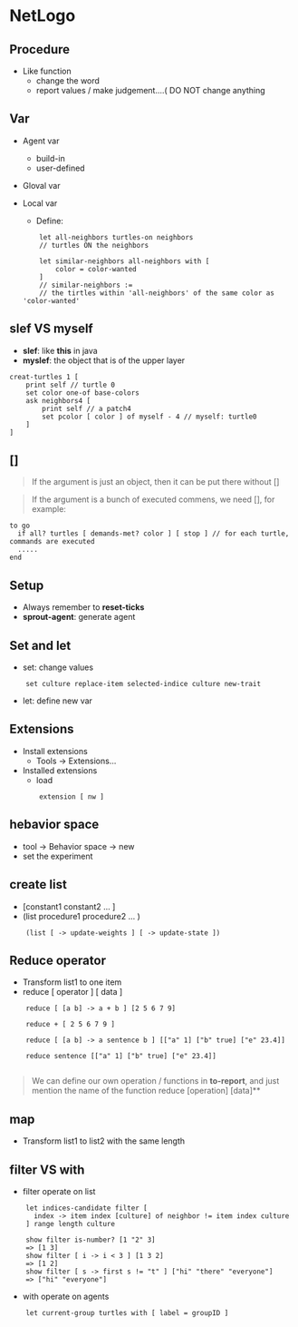 # NetLogo

## Procedure
- Like function
    + change the word
    + report values / make judgement....( DO NOT change anything

## Var
- Agent var
    - build-in
    - user-defined
- Gloval var

- Local var
    - Define:
    ```
        let all-neighbors turtles-on neighbors
        // turtles ON the neighbors
        
        let similar-neighbors all-neighbors with [
            color = color-wanted
        ]
        // similar-neighbors := 
        // the tirtles within 'all-neighbors' of the same color as 'color-wanted'
    ```

## slef VS myself
- **slef**: like **this** in java
- **myslef**: the object that is of the upper layer

```
creat-turtles 1 [
    print self // turtle 0
    set color one-of base-colors
    ask neighbors4 [
        print self // a patch4
        set pcolor [ color ] of myself - 4 // myself: turtle0
    ]
]
```


## []

> If the argument is just an object, then it can be put there without []

> If the argument is a bunch of executed commens, we need [], for example:

```
to go
  if all? turtles [ demands-met? color ] [ stop ] // for each turtle, commands are executed
  .....
end
```

## Setup
- Always remember to **reset-ticks**
- **sprout-agent**: generate agent


## Set and let
- set: change values
```
    set culture replace-item selected-indice culture new-trait
```

- let: define new var


## Extensions
- Install extensions
    - Tools -> Extensions...
- Installed extensions
    - load
    ```
        extension [ nw ]
    ```

## hebavior space
- tool -> Behavior space -> new
- set the experiment

## create list
- [constant1 constant2 ... ]
- (list procedure1 procedure2 ... )
```
    (list [ -> update-weights ] [ -> update-state ])
```

## Reduce operator
- Transform list1 to one item
- reduce [ operator ] [ data ]

```
    reduce [ [a b] -> a + b ] [2 5 6 7 9]
    
    reduce + [ 2 5 6 7 9 ]
    
    reduce [ [a b] -> a sentence b ] [["a" 1] ["b" true] ["e" 23.4]]
    
    reduce sentence [["a" 1] ["b" true] ["e" 23.4]]
    
```

> We can define our own operation / functions in **to-report**, and just mention the name of the function reduce [operation] [data]**

## map
- Transform list1 to list2 with the same length

## filter VS with
- filter operate on list
```
    let indices-candidate filter [
      index -> item index [culture] of neighbor != item index culture
    ] range length culture
    
    show filter is-number? [1 "2" 3]
    => [1 3]
    show filter [ i -> i < 3 ] [1 3 2]
    => [1 2]
    show filter [ s -> first s != "t" ] ["hi" "there" "everyone"]
    => ["hi" "everyone"]
```
- with operate on agents
```
    let current-group turtles with [ label = groupID ]
```

































